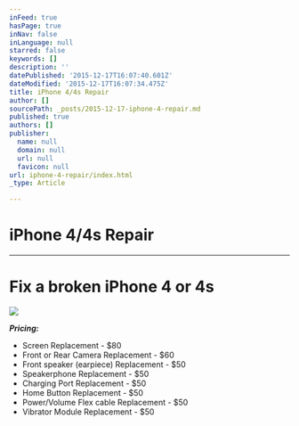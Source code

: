 ```yaml
---
inFeed: true
hasPage: true
inNav: false
inLanguage: null
starred: false
keywords: []
description: ''
datePublished: '2015-12-17T16:07:40.601Z'
dateModified: '2015-12-17T16:07:34.475Z'
title: iPhone 4/4s Repair
author: []
sourcePath: _posts/2015-12-17-iphone-4-repair.md
published: true
authors: []
publisher:
  name: null
  domain: null
  url: null
  favicon: null
url: iphone-4-repair/index.html
_type: Article

---
```

# **iPhone 4/4s Repair**

****

# Fix a broken iPhone 4 or 4s
![](https://the-grid-user-content.s3-us-west-2.amazonaws.com/6e7cdb1b-b7be-442a-a2c1-2c12a7df7b43.jpg)

_**Pricing:**_

* Screen Replacement - $80
* Front or Rear Camera Replacement - $60
* Front speaker (earpiece) Replacement -  $50
* Speakerphone Replacement - $50
* Charging Port Replacement - $50
* Home Button Replacement - $50
* Power/Volume Flex cable Replacement - $50
* Vibrator Module Replacement - $50